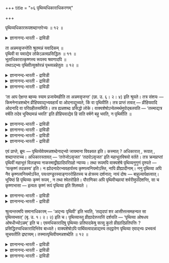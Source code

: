 +++
title = "०६ पृथिव्यधिकाराधिकरणम्"

+++

पृथिव्यधिकाररूपशब्दान्तरेभ्यः ॥ १२ ॥  
<details><summary>ज्ञानानन्द-भारती - द्राविडी</summary>

पिरुदिव्यदिगाररूबसप्तान्दरेप्य: ॥ १२ ॥
</details>

ता अन्नमसृजन्तेति श्रुतमन्नं यवादिकम् ॥  
पृथिवी वा यवाद्येव लोकेऽन्नत्वप्रसिद्धितः ॥ ११ ॥  
भूताधिकारात्कृष्णस्य रूपस्य श्रवणादपि ॥  
तथाऽद्भ्यः पृथिवीत्युक्तेरन्नं पृथ्व्यन्नहेतुतः ॥ १२ ॥  
<details><summary>ज्ञानानन्द-भारती - द्राविडी</summary>

--वैयासिग न्यायमाला
</details>

<details><summary>ज्ञानानन्द-भारती - द्राविडी</summary>

“अदु अऩ्ऩत्तै स्रुष्टित्तदु" ऎऩ्ऱु सॊल्लप् पट्टिरुक्किऱ अऩ्ऩम्, यवम् मुदलाऩदा? अल्लदु पिरुदिवीया? (यवम् मुदलियदिलेये) उलगत्तिल् अऩ्ऩमॆऩ्ऱ पिरसित्तियिरुप्पदाल्, यवम् मुदलियदु ताऩ्।
</details>

<details><summary>ज्ञानानन्द-भारती - द्राविडी</summary>

पूदङ्गळैच् चॊल्लिविडुम् पिरगरणमायिरुप्पदालुम्, करुप्पुरूबम् सॊल्लप्पडुवदालुम्, अप्पडिये "जलत्ति लिरुन्दु पिरुदिवि" ऎऩ्ऱु वेदवाक्कियमिरुप्पदालुम्, अऩ्ऩम् ऎऩ्बदु पिरुदिवीदाऩ्, अऩ्ऩत्तिऱ्कुक् कारणमायिरुप्पदाल्।
</details>

‘ता आप ऐक्षन्त बह्व्यः स्याम प्रजायेमहीति ता अन्नमसृजन्त’ (छा. उ. ६। २। ४) इति श्रूयते। तत्र संशयः — किमनेनान्नशब्देन व्रीहियवाद्यभ्यवहार्यं वा ओदनाद्युच्यते, किं वा पृथिवीति। तत्र प्राप्तं तावत् — व्रीहियवादि ओदनादि वा परिग्रहीतव्यमिति। तत्र ह्यन्नशब्दः प्रसिद्धो लोके। वाक्यशेषोऽप्येतमर्थमुपोद्बलयति — ‘तस्माद्यत्र वर्षति तदेव भूयिष्ठमन्नं भवति’ इति व्रीहियवाद्येव हि सति वर्षणे बहु भवति, न पृथिवीति ॥

<details><summary>ज्ञानानन्द-भारती - द्राविडी</summary>

('अवै अऩ्ऩत्तैप् पडैत्तऩ' ऎऩ्ऱ सान्दोक्य सुरुदियिल् अऩ्ऩम् ऎऩ्ऱ पदम् नॆल्, सादम् मुदलाऩ उणवुप्पॊरुळैक् कुऱिक्किऱदा अल्लदु पिरुदिवियैक् कुऱिक्किऱदा ऎऩ्ऱु सन्देहम्। लोग पिरसित्तियैक्कॊण्डु अऩ्ऩ पदम् उणवुप् पॊरुळैत्ताऩ् कुऱिक्किऱदु ऎऩ्ऱु पूर्वबक्षम्। इदऱ्कु अडुत्त वाक्यत्तिल् 'ऎङ्गे मऴै पॆय्गिऱदो अङ्गे अदिगमाग अऩ्ऩम् उण्डागिऱदु' ऎऩ्ऱु मऴैयिऩाल् उण्डावदागच् चॊल्वदाल् उणवुप्पॊरुळ् ताऩ् अऩ्ऩम्। मऴैयिऩाल् पूमि उण्डावदिल्लैये ऎऩ्बदु पूर्वबक्षियिऩ् अबिप्पिरायम्।
</details>

<details><summary>ज्ञानानन्द-भारती - द्राविडी</summary>

कीऴे तेजस्, जलम् ऎऩ्ऱ पूदङ्गळैच् चॊल्लियिरुप्पदाल् इन्द सन्दर्प्पत्तिल् उळ्ळ अऩ्ऩबदम् पिरुदिवि ऎऩ्ऱ पूदत्तैत्ताऩ् कुऱिक्कुम्। पिऩ्ऩाल् अऩ्ऩत्तिऱ्कुक् करुप्पु निऱम् कूऱियिरुप् पदालुम्, तैत्तिरीय सुरुदियिल् 'जलत्तिलिरुन्दु पिरुदिवि' ऎऩ्ऱु स्पष्टमागवे पिरुदिवियै कूऱियिरुप्पदालुम् अऩ्ऩबदम् पिरुदिवियैत्ताऩ् कुऱिक्कुम्। जलत्तिलिरुन्दु उण्डावदु पिरुदिविदाऩ्। पिरुदिवियिलिरुन्दु उण्डाऩ ओ षदिगळिलिरुन्दु अऩ्ऩम् उण्डागिऱदु। मऴैयिऩाल् अऩ्ऩम् उण्डावदागच् चॊल्वदुम् अऩ्ऩम् पार्त्तिवमाऩदाल् पिरुदिवि जलत्तिलिरुन्दु उण्डाऩदु ऎऩ्बदैये काट्टुगिऱदु। आगैयाल् अऩ्ऩ पदम् पिरुदिवियै कुऱिक्किऱदु)।
</details>

<details><summary>ज्ञानानन्द-भारती - द्राविडी</summary>

“अन्द जलम् पलवाग आवेऩ्। उण्डावेऩ्, ऎऩ्ऱु ऎण्णिऱ्ऱु, अदु अऩ्ऩत्तै स्रुष्टित्तदु” (सान्। VI। २-४) ऎऩ्ऱु सॊल्लप्पडुगिऱदु। अङ्गे इन्द अऩ्ऩम् ऎऩ्ऱ सप्तत्तिऩाल् नॆय्, यवम् मुदलियदो अल्लदु साप्पिडक्कूडिय सादम् मुदलियदो सॊल्लप् पडुगिऱदा अल्लदु पिरुदिवीया ऎऩ्ऱु सन्देहम्।
</details>

<details><summary>ज्ञानानन्द-भारती - द्राविडी</summary>

पूर्वबक्षम् : अङ्गे नॆल्, यवम् मुदलियदो सादम् मुदलियदो किरहिक्क वेण्डियदाय् एऱ्पडुगिऱदु। अवैगळिल् अल्लवा अऩ्ऩम् ऎऩ्ऱ सप्तम् उलगत्तिल् पिरसित्तमायिरुक्किऱदु; पिऩ्ऩुळ्ळ वाक्कियमुम् इन्द विषयत्तैये पलप्पडुत्तुगिऱदु। “आगैयाल् ऎङ्गे यॆल्लाम् मऴै पॆय्गिऱदो अङ्गेये एराळमाऩ अऩ्ऩम् उण्डागिऱदु" ऎऩ्ऱु। नॆल्, यवम् मुदलियदु ताऩे मऴै पॆय्दाल् अदिगमाग एऱ्पडुगिऱदु? पिरुदिवी अल्लवे?
</details>

एवं प्राप्ते, ब्रूमः — पृथिव्येवेयमन्नशब्देनाद्भ्यो जायमाना विवक्ष्यत इति। कस्मात् ? अधिकारात् , रूपात् , शब्दान्तराच्च। अधिकारस्तावत् — ‘तत्तेजोऽसृजत’ ‘तदपोऽसृजत’ इति महाभूतविषयो वर्तते। तत्र क्रमप्राप्तां पृथिवीं महाभूतं विलङ्घ्य नाकस्माद्व्रीह्यादिपरिग्रहो न्याय्यः। तथा रूपमपि वाक्यशेषे पृथिव्यनुगुणं दृश्यते — ‘यत्कृष्णं तदन्नस्य’ इति। न ह्योदनादेरभ्यवहार्यस्य कृष्णत्वनियमोऽस्ति, नापि व्रीह्यादीनाम्। ननु पृथिव्या अपि नैव कृष्णत्वनियमोऽस्ति, पयःपाण्डुरस्याङ्गाररोहितस्य च क्षेत्रस्य दर्शनात्; नायं दोषः — बाहुल्यापेक्षत्वात्। भूयिष्ठं हि पृथिव्याः कृष्णं रूपम् , न तथा श्वेतरोहिते। पौराणिका अपि पृथिवीच्छायां शर्वरीमुपदिशन्ति, सा च कृष्णाभासा — इत्यतः कृष्णं रूपं पृथिव्या इति श्लिष्यते ।

<details><summary>ज्ञानानन्द-भारती - द्राविडी</summary>

सित्तान्दम् : ऎऩ्ऱु वरुम् पोदु सॊल्गिऱोम्। जलत्तिलिरुन्दु उण्डागिऱ इन्द पिरुदिविदाऩ् अऩ्ऩम् ऎऩ्ऱ सप्तत्तिऩाल् सॊल्ल विरुम्बप्पडुगिऱदु एऩ्? अदिगारत्तिऩालुम्, रूबत्तिऩालुम्, वेऱु सप्तङ्ग ळिऩालुम्, अदिगारमो (पिरगरणमो) "अदु तेजसै स्रुष्टित्तदु”, “अदु जलत्तै स्रुष्टित्तदु” ऎऩ्ऱु महाबूदङ्गळै विषयमागवुळ्ळदाग इरुक्किऱदु। अङ्गे मुऱैप्पडि वरुगिऱ पिरुदिवी ऎऩ्ऱ महाबूदत्तै ताण्डिक्कॊण्डु कारणमिल्लामल् नॆल् मुदलियदै ऎडुत्तुक्कॊळ्वदु न्यायमिल्लै। अप्पडिये रूबमुम् पिरुदिविक्कु अऩुगूलमाग “ऎदु करुप्पो अदु अऩ्ऩत्तैच् चेर्न्ददु” ऎऩ्ऱ वाक्किय सेषत्तिल् काणप्पडुगिऱदु। साप्पिडक्कूडिय सादम् मुदलियदिऱ्कु करुप्पायिरुक्कुम् तऩ्मैयिल् नियमम् इल्लै। नॆल् मुदलियवैगळुक्कु इल्लै।
</details>

<details><summary>ज्ञानानन्द-भारती - द्राविडी</summary>

पिरुदिविक्कुम् ताऩ् करुप्पायिरुक्कुम् तऩ्मैयिल्, नियममे इल्लैये, पाल्बोल् वॆळुप्पागवुम् नॆरुप्पुदणल्बोल् सिवप्पागवुम् पूमि काणप्पडुवदाल् ; इदु तोषमिल्लै। अदिगमायुळ्ळदै अबेक्षित्तुच् चॊल्वदाल्; पिरुदिविक्कु अदिगमाग करुप्पाऩ रूबमेयि रुक्किऱदु। अव्विदम् अदिगमाग वॆळुप्पुम्, सिवप्पुम् इल्लै। पौराणिगर्गळुम् इरवै पिरुदिवियिऩ् निऴल् ऎऩ्ऱु सॊल्गिऱार्गळ् ; अदु करुप्पागत् तोऱ्ऱमुळ्ळदु ऎऩ्बदिऩालुम् पिरुदिवीक्कु रूबम् करुप्पु ऎऩ्बदु पॊरुन्दुगिऱदु।
</details>

श्रुत्यन्तरमपि समानाधिकारम् — ‘अद्भ्यः पृथिवी’ इति भवति, ‘तद्यदपां शर आसीत्तत्समहन्यत सा पृथिव्यभवत्’ (बृ. उ. १। २। २) इति च। पृथिव्यास्तु व्रीह्यादेरुत्पत्तिं दर्शयति — ‘पृथिव्या ओषधय ओषधीभ्योऽन्नम्’ इति च। एवमधिकारादिषु पृथिव्याः प्रतिपादकेषु सत्सु कुतो व्रीह्यादिप्रतिपत्तिः ? प्रसिद्धिरप्यधिकारादिभिरेव बाध्यते। वाक्यशेषोऽपि पार्थिवत्वादन्नाद्यस्य तद्द्वारेण पृथिव्या एवाद्भ्यः प्रभवत्वं सूचयतीति द्रष्टव्यम्। तस्मात्पृथिवीयमन्नशब्देति ॥ १२ ॥

<details><summary>ज्ञानानन्द-भारती - द्राविडी</summary>

वेऱु सुरुदियिलुळ्ळ समाऩमाऩ पिरगरणमुम् जलत्तिलिरुन्दु पिरुदिवी ऎऩ्ऱिरुक्किऱदु। “अप्पॊऴुदु जलत्तिल् कट्टियाग ऎदु इरुन्ददो अदु ऒऩ्ऱु सेर्न्दु कॊण्डदु; अदु पिरुदिवीयाग आयिऱ्ऱु" (पिरुहत् I।२-२) ऎऩ्ऱुम् “पिरुदिवियिलिरुन्दु ओषदिगळ्। ओषदिगळिलिरुन्दु अऩ्ऩम्” ऎऩ्ऱुम् पिरुदिवियिलिरुन्दे नॆल् मुदलियदिऩ् उत्पत्तियैक् काट्टुगिऱदु।
</details>

<details><summary>ज्ञानानन्द-भारती - द्राविडी</summary>

इव्विदम् पिरुदिवियै विळक्कुबवैगळाऩ पिरगरणम् मुदलाऩवैगळ् इरुक्कुम्बोदु, नॆल् मुदलियदु ऎऩ्ऱ अऱिवु ऎप्पडि वरुम्? पिरगरणम् मुदलाऩवैगळिऩालेये लोग पिरसित्तियुम् पादिक्कप् पट्टुविडुगिऱदु। वाक्किय सेषमुम्गूड, अऩ्ऩम् मुदलाऩदु पिरुदिवीयिऩ् कार्यमाय् इरुप्पदाल् अवै मूलमाग पिरुदिविक्के जलत्तिलिरुन्दु उण्डागुम् तऩ्मैयैये काट्टुगिऱदु ऎऩ्ऱु अऱिय वेण्डुम्।
</details>

<details><summary>ज्ञानानन्द-भारती - द्राविडी</summary>

आगैयाल् “अऩ्ऩम्” ऎऩ्ऱ सप्तत्तिऩाल् सॊल्लप्पडुवदु इन्द पिरुदिवी ऎऩ्ऱु।
</details>

